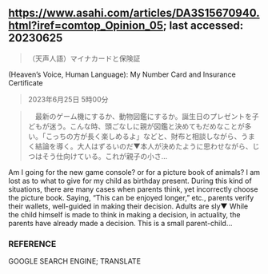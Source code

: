 ## https://www.asahi.com/articles/DA3S15670940.html?iref=comtop_Opinion_05; last accessed: 20230625

>（天声人語）マイナカードと保険証

(Heaven’s Voice, Human Language): My Number Card and Insurance Certificate

> 2023年6月25日 5時00分

>　最新のゲーム機にするか、動物図鑑にするか。誕生日のプレゼントを子どもが迷う。こんな時、頭ごなしに親が図鑑と決めてもだめなことが多い。「こっちの方が長く楽しめるよ」などと、財布と相談しながら、うまく結論を導く。大人はずるいのだ▼本人が決めたように思わせながら、じつはそう仕向けている。これが親子の小さ…

Am I going for the new game console? or for a picture book of animals? I am lost as to what to give for my child as birthday present. During this kind of situations, there are many cases when parents think, yet incorrectly choose the picture book. Saying, “This can be enjoyed longer,” etc., parents verify their wallets, well-guided in making their decision. Adults are sly▼ While the child himself is made to think in making a decision, in actuality, the parents have already made a decision. This is a small parent-child…

### REFERENCE

GOOGLE SEARCH ENGINE; TRANSLATE


